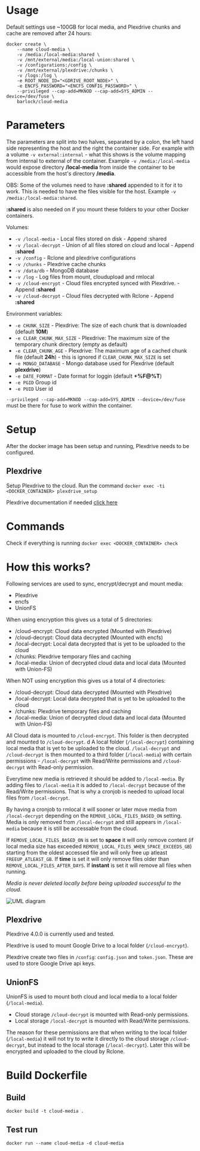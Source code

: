 # Usage

Default settings use ~100GB for local media, and Plexdrive chunks and cache are removed after 24 hours:
```
docker create \
	--name cloud-media \
	-v /media:/local-media:shared \
	-v /mnt/external/media:/local-union:shared \
	-v /configurations:/config \
	-v /mnt/external/plexdrive:/chunks \
	-v /logs:/log \
	-e ROOT_NODE_ID="<GDRIVE_ROOT_NODE>" \
	-e ENCFS_PASSWORD="<ENCFS_CONFIG_PASSWORD>" \
	--privileged --cap-add=MKNOD --cap-add=SYS_ADMIN --device=/dev/fuse \
	barlock/cloud-media
```

# Parameters
The parameters are split into two halves, separated by a colon, the left hand side representing the host and the right the container side.
For example with a volume `-v external:internal` - what this shows is the volume mapping from internal to external of the container.
Example `-v /media:/local-media` would expose directory **/local-media** from inside the container to be accessible from the host's directory **/media**.

OBS: Some of the volumes need to have **:shared** appended to it for it to work. This is needed to have the files visible for the host.
Example `-v /media:/local-media:shared`.

**:shared** is also needed on if you mount these folders to your other Docker containers.

Volumes:
* `-v /local-media` - Local files stored on disk - Append :shared
* `-v /local-decrypt` - Union of all files stored on cloud and local - Append **:shared**
* `-v /config` - Rclone and plexdrive configurations
* `-v /chunks` - Plexdrive cache chunks
* `-v /data/db` - MongoDB database
* `-v /log` - Log files from mount, cloudupload and rmlocal
* `-v /cloud-encrypt` - Cloud files encrypted synced with Plexdrive. - Append **:shared**
* `-v /cloud-decrypt` - Cloud files decrypted with Rclone - Append **:shared**

Environment variables:
* `-e CHUNK_SIZE` - Plexdrive: The size of each chunk that is downloaded (default **10M**)
* `-e CLEAR_CHUNK_MAX_SIZE` - Plexdrive: The maximum size of the temporary chunk directory (empty as default)
* `-e CLEAR_CHUNK_AGE` - Plexdrive: The maximum age of a cached chunk file (default **24h**) - this is ignored if `CLEAR_CHUNK_MAX_SIZE` is set
* `-e MONGO_DATABASE` - Mongo database used for Plexdrive (default **plexdrive**)
* `-e DATE_FORMAT` - Date format for loggin (default **+%F@%T**)
* `-e PGID` Group id
* `-e PUID` User id


`--privileged --cap-add=MKNOD --cap-add=SYS_ADMIN --device=/dev/fuse` must be there for fuse to work within the container.

# Setup
After the docker image has been setup and running, Plexdrive needs to be configured.

## Plexdrive
Setup Plexdrive to the cloud. Run the command `docker exec -ti <DOCKER_CONTAINER> plexdrive_setup`

Plexdrive documentation if needed [click here](https://github.com/dweidenfeld/plexdrive/tree/4.0.0)

# Commands
Check if everything is running `docker exec <DOCKER_CONTAINER> check`


# How this works?
Following services are used to sync, encrypt/decrypt and mount media:
 - Plexdrive
 - encfs
 - UnionFS

When using encryption this gives us a total of 5 directories:
 - /cloud-encrypt: Cloud data encrypted (Mounted with Plexdrive)
 - /cloud-decrypt: Cloud data decrypted (Mounted with encfs)
 - /local-decrypt: Local data decrypted that is yet to be uploaded to the cloud
 - /chunks: Plexdrive temporary files and caching
 - /local-media: Union of decrypted cloud data and local data (Mounted with Union-FS)

When NOT using encryption this gives us a total of 4 directories:
 - /cloud-decrypt: Cloud data decrypted (Mounted with Plexdrive)
 - /local-decrypt: Local data decrypted that is yet to be uploaded to the cloud
 - /chunks: Plexdrive temporary files and caching
 - /local-media: Union of decrypted cloud data and local data (Mounted with Union-FS)


All Cloud data is mounted to `/cloud-encrypt`. This folder is then decrypted and mounted to `/cloud-decrypt`.
d
A local folder (`/local-decrypt`) containing local media that is yet to be uploaded to the cloud.
`/local-decrypt` and `/cloud-decrypt` is then mounted to a third folder (`/local-media`) with certain permissions - `/local-decrypt` with Read/Write permissions and `/cloud-decrypt` with Read-only permission.

Everytime new media is retrieved it should be added to `/local-media`. By adding files to `/local-media` it is added to `/local-decrypt` because of the Read/Write permissions. That is why a cronjob is needed to upload local files from `/local-decrypt`.

By having a cronjob to rmlocal it will sooner or later move media from `/local-decrypt` depending on the `REMOVE_LOCAL_FILES_BASED_ON` setting. Media is only removed from `/local-decrypt` and still appears in `/local-media` because it is still be accessable from the cloud.

If `REMOVE_LOCAL_FILES_BASED_ON` is set to **space** it will only remove content (if local media size has exceeded `REMOVE_LOCAL_FILES_WHEN_SPACE_EXCEEDS_GB`) starting from the oldest accessed file and will only free up atleast `FREEUP_ATLEAST_GB`. If **time** is set it will only remove files older than `REMOVE_LOCAL_FILES_AFTER_DAYS`. If **instant** is set it will remove all files when running.

*Media is never deleted locally before being uploaded successful to the cloud.*

![UML diagram](uml.png)

## Plexdrive
Plexdrive 4.0.0 is currently used and tested.

Plexdrive is used to mount Google Drive to a local folder (`/cloud-encrypt`).

Plexdrive create two files in `/config`: `config.json` and `token.json`. These are used to store Google Drive api keys.

## UnionFS
UnionFS is used to mount both cloud and local media to a local folder (`/local-media`).

 - Cloud storage `/cloud-decrypt` is mounted with Read-only permissions.
 - Local storage `/local-decrypt` is mounted with Read/Write permissions.

The reason for these permissions are that when writing to the local folder (`/local-media`) it will not try to write it directly to the cloud storage `/cloud-decrypt`, but instead to the local storage (`/local-decrypt`). Later this will be encrypted and uploaded to the cloud by Rclone.


# Build Dockerfile
## Build
`docker build -t cloud-media .`

## Test run
`docker run --name cloud-media -d cloud-media`
